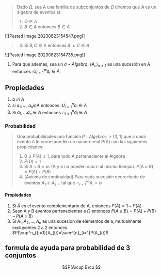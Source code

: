 > Dado $\Omega$, sea A una familia de subconjuntos de $\Omega$ diremos que A es un álgebra de eventos si: 
> 1. $\Omega \in A$
> 2. $B \in A$ entonces $\bar{B}\in A$

![[Pasted image 20230823154547.png]]
> 3. Si $B, C \in A$ entonces $B \ \cup C \in A$

![[Pasted image 20230823154735.png]]
1. Para que ademas, sea un $\sigma- Algebra$, $(A_{n})_{n \geq 1}$ es una sucesión en A entonces :$U^{\infty}_{i=1}a_{i} \in A$


## Propiedades
1. $\emptyset \ in \  A$
2. si $a_{1}, \dots, a_{n} in A$ entonces :$U^{n}_{i=1}a_{i} \in A$
3. Si $a_1, \dots a_n \in  A$ entonces $\cap^{n}_{i=1}a_{i}\in A$

### Probabilidad
> Una probabilidades una función $P:Algebra->[0,1]$ que a cada evento A le corresponden un numero real P(A) con las siguientes propiedades:
> 1. $0 \leq P(A) \leq 1$, para todo A perteneciente al Algebra
> 2. $P(\Omega)= 1$
> 3. Si $A \cap B = \emptyset$. (A y b no pueden ocurri al mismo tiempo). $P(A \cup B)=P(A)+P(B)$
> 4. (Axioma de continuidad) Para cada sucesión decreciente de eventos $A_{1} \geq A_{2}\dots$ tal que $\cap^{\infty}_{i=1}A_{i}=\emptyset$

#### Propiedades
1. Si $\bar{A}$ es el evento complementario de A, entonces $P(\bar{A})=1-P(A)$
2. Sean A y B eventos pertenecientes a $\Omega$ entonces $P(A \cup B)= P(A)+P(B)-P(A \cap B)$
3. Si $A_{1}, A_{2}, \dots, A_{n}$ es una sucesion de elementos de a, mutualmente excluyentes 2 a 2 entonces $P(\cup^n_{{i=1}}A_{i})=\sum^{n}_{i=1}P(A_{i})$

## formula de ayuda para probabilidad de 3 conjuntos
$$P(A\cup B\cu $$